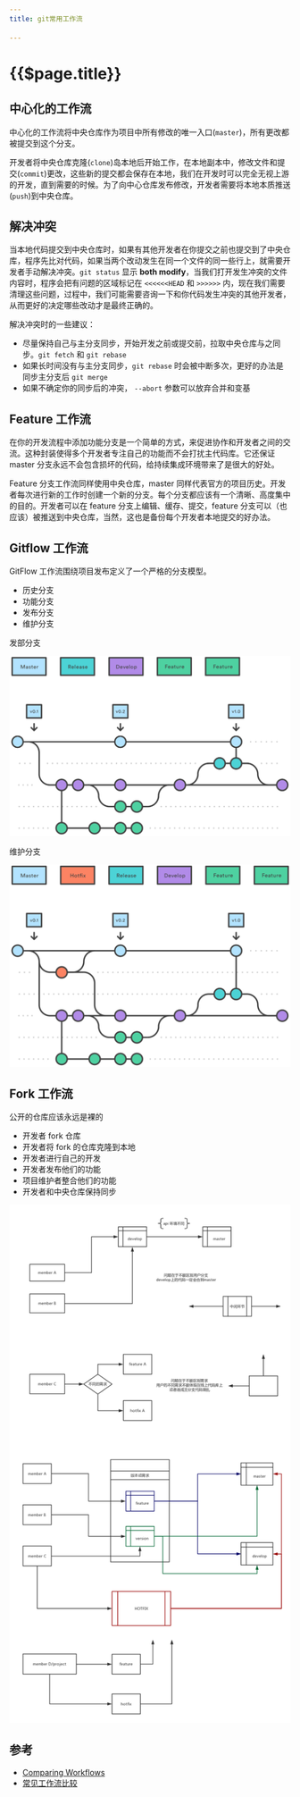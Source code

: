```yaml
---
title: git常用工作流

---
```


# {{$page.title}}

## 中心化的工作流

中心化的工作流将中央仓库作为项目中所有修改的唯一入口(`master`)，所有更改都被提交到这个分支。

开发者将中央仓库克隆(`clone`)岛本地后开始工作，在本地副本中，修改文件和提交(`commit`)更改，这些新的提交都会保存在本地，我们在开发时可以完全无视上游的开发，直到需要的时候。为了向中心仓库发布修改，开发者需要将本地本质推送(`push`)到中央仓库。

## 解决冲突

当本地代码提交到中央仓库时，如果有其他开发者在你提交之前也提交到了中央仓库，程序先比对代码，如果当两个改动发生在同一个文件的同一些行上，就需要开发者手动解决冲突。`git status` 显示 **both modify**，当我们打开发生冲突的文件内容时，程序会把有问题的区域标记在 `<<<<<<HEAD` 和 `>>>>>>` 内，现在我们需要清理这些问题，过程中，我们可能需要咨询一下和你代码发生冲突的其他开发者，从而更好的决定哪些改动才是最终正确的。

解决冲突时的一些建议：
+ 尽量保持自己与主分支同步，开始开发之前或提交前，拉取中央仓库与之同步。`git fetch` 和 `git rebase`
+ 如果长时间没有与主分支同步，`git rebase` 时会被中断多次，更好的办法是同步主分支后 `git merge`
+ 如果不确定你的同步后的冲突， `--abort` 参数可以放弃合并和变基

## Feature 工作流

在你的开发流程中添加功能分支是一个简单的方式，来促进协作和开发者之间的交流。这种封装使得多个开发者专注自己的功能而不会打扰主代码库。它还保证 master 分支永远不会包含损坏的代码，给持续集成环境带来了是很大的好处。

Feature 分支工作流同样使用中央仓库，master 同样代表官方的项目历史。开发者每次进行新的工作时创建一个新的分支。每个分支都应该有一个清晰、高度集中的目的。开发者可以在 feature 分支上编辑、缓存、提交，feature 分支可以（也应该）被推送到中央仓库，当然，这也是备份每个开发者本地提交的好办法。

## Gitflow 工作流

GitFlow 工作流围绕项目发布定义了一个严格的分支模型。

+ 历史分支
+ 功能分支
+ 发布分支
+ 维护分支

发部分支

![发布分支](./release-branch.svg)

维护分支

![维护分支](./hotfix-branch.svg)

## Fork 工作流

公开的仓库应该永远是裸的

+ 开发者 fork 仓库
+ 开发者将 fork 的仓库克隆到本地
+ 开发者进行自己的开发
+ 开发者发布他们的功能
+ 项目维护者整合他们的功能
+ 开发者和中央仓库保持同步

![分支问题](./git-flow.png)

## 参考

+ [Comparing Workflows](https://www.atlassian.com/git/tutorials/comparing-workflows)
+ [常见工作流比较](https://github.com/geeeeeeeeek/git-recipes/wiki/3.5-%E5%B8%B8%E8%A7%81%E5%B7%A5%E4%BD%9C%E6%B5%81%E6%AF%94%E8%BE%83)
